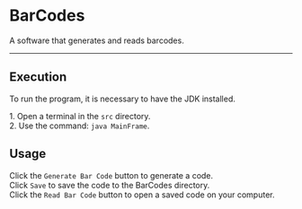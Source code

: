 # BarCodes

A software that generates and reads barcodes.  

---  
## Execution
  
To run the program, it is necessary to have the JDK installed.  

1\. Open a terminal in the `src` directory.  
2\. Use the command: `java MainFrame`.  

## Usage
  
Click the `Generate Bar Code` button to generate a code.  
Click `Save` to save the code to the BarCodes directory.  
Click the `Read Bar Code` button to open a saved code on your computer.  
